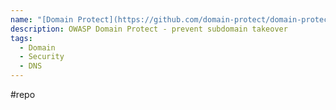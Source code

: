 ```yaml
---
name: "[Domain Protect](https://github.com/domain-protect/domain-protect)"
description: OWASP Domain Protect - prevent subdomain takeover
tags:
  - Domain
  - Security
  - DNS
---
```

#repo